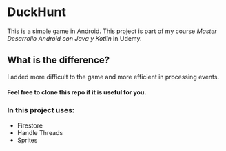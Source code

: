 # DuckHunt
This is a simple game in Android.
This project is part of my course _Master Desarrollo Android con Java y Kotlin_ in Udemy.

## What is the difference?
I added more difficult to the game and more efficient in processing events.

#### Feel free to clone this repo if it is useful for you.

### In this project uses:
- Firestore
- Handle Threads
- Sprites
